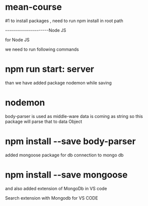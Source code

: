 # mean-course

#1 to install packages , need to run npm install in root path

----------------------Node JS

for Node JS 

we need to run following commands
# npm run start: server

than we have added package nodemon while saving

# nodemon

body-parser is used as middle-ware 
data is coming as string so this package will parse that to data Object
# npm install --save body-parser

added mongoose package for db connection to mongo db

# npm install --save mongoose

and also added extension of MongoDb in VS code

Search extension with Mongodb for VS CODE

